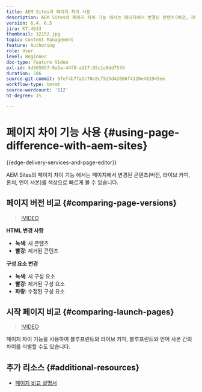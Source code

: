 ```yaml
---
title: AEM Sites과 페이지 차이 사용
description: AEM Sites의 페이지 차이 기능 에서는 페이지에서 변경된 콘텐츠(버전, 라이브 카피, 론치, 언어 사본)를 색상으로 빠르게 볼 수 있습니다.
version: 6.4, 6.5
jira: KT-4633
thumbnail: 32152.jpg
topic: Content Management
feature: Authoring
role: User
level: Beginner
doc-type: Feature Video
exl-id: 4d365957-9a5a-44f8-a117-95c1c0dd757d
duration: 506
source-git-commit: 9fef4b77a2c70c8cf525d42686f4120e481945ee
workflow-type: tm+mt
source-wordcount: '112'
ht-degree: 1%

---
```


# 페이지 차이 기능 사용 {#using-page-difference-with-aem-sites}

{{edge-delivery-services-and-page-editor}}

AEM Sites의 페이지 차이 기능 에서는 페이지에서 변경된 콘텐츠(버전, 라이브 카피, 론치, 언어 사본)를 색상으로 빠르게 볼 수 있습니다.

## 페이지 버전 비교 {#comparing-page-versions}

>[!VIDEO](https://video.tv.adobe.com/v/32152?quality=12&learn=on)

**HTML 변경 사항**

* **녹색**: 새 콘텐츠
* **빨강**: 제거된 콘텐츠

**구성 요소 변경**

* **녹색**: 새 구성 요소
* **빨강**: 제거된 구성 요소
* **파랑**: 수정된 구성 요소

## 시작 페이지 비교 {#comparing-launch-pages}

>[!VIDEO](https://video.tv.adobe.com/v/17746?quality=12&learn=on)

페이지 차이 기능을 사용하여 블루프린트와 라이브 카피, 블루프린트와 언어 사본 간의 차이를 식별할 수도 있습니다.

## 추가 리소스 {#additional-resources}

* [페이지 비교 설명서](https://experienceleague.adobe.com/docs/experience-manager-65/authoring/siteandpage/page-diff.html)
